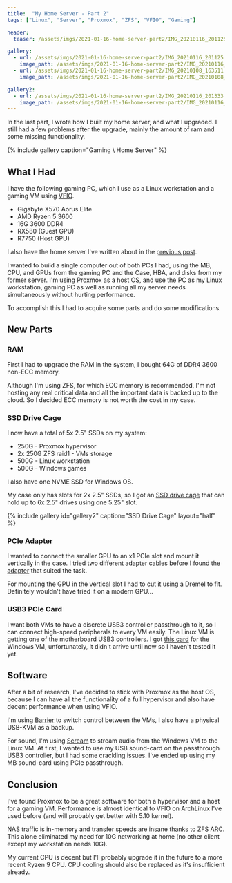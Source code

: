```yaml
---
title:  "My Home Server - Part 2"
tags: ["Linux", "Server", "Proxmox", "ZFS", "VFIO", "Gaming"]

header:
  teaser: /assets/imgs/2021-01-16-home-server-part2/IMG_20210116_201125.jpg

gallery:   
  - url: /assets/imgs/2021-01-16-home-server-part2/IMG_20210116_201125.jpg
    image_path: /assets/imgs/2021-01-16-home-server-part2/IMG_20210116_201125.jpg
  - url: /assets/imgs/2021-01-16-home-server-part2/IMG_20210108_163511.jpg
    image_path: /assets/imgs/2021-01-16-home-server-part2/IMG_20210108_163511.jpg

gallery2:
  - url: /assets/imgs/2021-01-16-home-server-part2/IMG_20210116_201333.jpg
    image_path: /assets/imgs/2021-01-16-home-server-part2/IMG_20210116_201333.jpg
---
```


In the last part, I wrote how I built my home server, and what I upgraded.
I still had a few problems after the upgrade, mainly the amount of ram and some missing functionality.

{% include gallery caption="Gaming \ Home Server" %}

## What I Had

I have the following gaming PC, which I use as a Linux workstation and a gaming VM using [VFIO](https://wiki.archlinux.org/index.php/PCI_passthrough_via_OVMF).

- Gigabyte X570 Aorus Elite
- AMD Ryzen 5 3600
- 16G 3600 DDR4
- RX580 (Guest GPU)
- R7750 (Host GPU)

I also have the home server I've written about in the [previous post](https://nevoef.com/home-server-part1/).

I wanted to build a single computer out of both PCs I had, using the MB, CPU, and GPUs from the gaming PC and the Case, HBA, and disks from my former server.
I'm using Proxmox as a host OS, and use the PC as my Linux workstation, gaming PC as well as running all my server needs simultaneously without hurting performance.

To accomplish this I had to acquire some parts and do some modifications.

## New Parts

### RAM

First I had to upgrade the RAM in the system, I bought 64G of DDR4 3600 non-ECC memory.

Although I'm using ZFS, for which ECC memory is recommended, I'm not hosting any real critical data and all the important data is backed up to the cloud. So I decided ECC memory is not worth the cost in my case.

### SSD Drive Cage

I now have a total of 5x 2.5\" SSDs on my system:

- 250G - Proxmox hypervisor
- 2x 250G ZFS raid1 - VMs storage
- 500G - Linux workstation
- 500G - Windows games

I also have one NVME SSD for Windows OS.

My case only has slots for 2x 2.5" SSDs, so I got an [SSD drive cage](https://www.amazon.com/gp/product/B01M0BIPYC) that can hold up to 6x 2.5\" drives using one 5.25\" slot.

{% include gallery id="gallery2" caption="SSD Drive Cage" layout="half" %}

### PCIe Adapter

I wanted to connect the smaller GPU to an x1 PCIe slot and mount it vertically in the case. I tried two different adapter cables before I found the [adapter](https://s.click.aliexpress.com/e/_9z6TKn) that suited the task.

For mounting the GPU in the vertical slot I had to cut it using a Dremel to fit. Definitely wouldn't have tried it on a modern GPU...

### USB3 PCIe Card

I want both VMs to have a discrete USB3 controller passthrough to it, so I can connect high-speed peripherals to every VM easily.
The Linux VM is getting one of the motherboard USB3 controllers.
I got [this card](https://www.aliexpress.com/item/4001299190568.html) for the Windows VM, unfortunately, it didn't arrive until now so I haven't tested it yet.

## Software

After a bit of research, I've decided to stick with Proxmox as the host OS, because I can have all the functionality of a full hypervisor and also have decent performance when using VFIO.

I'm using [Barrier](https://github.com/debauchee/barrier) to switch control between the VMs, I also have a physical USB-KVM as a backup.

For sound, I'm using [Scream](https://github.com/duncanthrax/scream) to stream audio from the Windows VM to the Linux VM. At first, I wanted to use my USB sound-card on the passthrough USB3 controller, but I had some crackling issues. I've ended up using my MB sound-card using PCIe passthrough.

## Conclusion

I've found Proxmox to be a great software for both a hypervisor and a host for a gaming VM. Performance is almost identical to VFIO on ArchLinux I've used before (and will probably get better with 5.10 kernel).

NAS traffic is in-memory and transfer speeds are insane thanks to ZFS ARC. This alone eliminated my need for 10G networking at home (no other client except my workstation needs 10G).

My current CPU is decent but I'll probably upgrade it in the future to a more recent Ryzen 9 CPU. CPU cooling should also be replaced as it's insufficient already.
